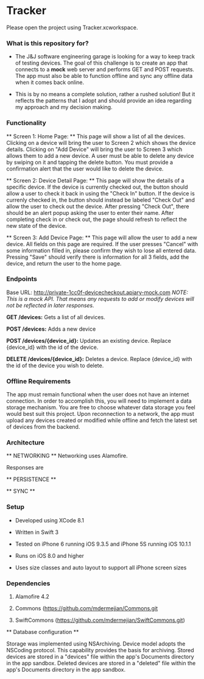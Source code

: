 # Tracker #

Please open the project using Tracker.xcworkspace.

### What is this repository for? ###

* The J&J software engineering garage is looking for a way to keep track of testing devices. The goal of this challenge is to create an app that connects to a **mock** web server and performs GET and POST requests. The app must also be able to function offline and sync any offline data when it comes back online.

* This is by no means a complete solution, rather a rushed solution! But it reflects the patterns that I adopt and should provide an idea regarding my approach and my decision making.

### Functionality ###
** Screen 1: Home Page: ** This page will show a list of all the devices. Clicking on a device will bring the user to Screen 2 which shows the device details. Clicking on "Add Device" will bring the user to Screen 3 which allows them to add a new device. A user must be able to delete any device by swiping on it and tapping the delete button. You must provide a confirmation alert that the user would like to delete the device.

** Screen 2: Device Detail Page: ** This page will show the details of a specific device. If the device is currently checked out, the button should allow a user to check it back in using the "Check In" button. If the device is currenly checked in, the button should instead be labeled "Check Out" and allow the user to check out the device. After pressing "Check Out", there should be an alert popup asking the user to enter their name. After completing check in or check out, the page should refresh to reflect the new state of the device.

** Screen 3: Add Device Page: **
This page will allow the user to add a new device. All fields on this page are required. If the user presses "Cancel" with some information filled in, please confirm they wish to lose all entered data. Pressing "Save" should verify there is information for all 3 fields, add the device, and return the user to the home page.

### Endpoints ###

Base URL: http://private-1cc0f-devicecheckout.apiary-mock.com
*NOTE: This is a mock API. That means any requests to add or modify devices will not be reflected in later responses.*

**GET /devices:** Gets a list of all devices.

**POST /devices:** Adds a new device

**POST /devices/{device_id}:** Updates an existing device. Replace {device_id} with the id of the device.

**DELETE /devices/{device_id}:** Deletes a device. Replace {device_id} with the id of the device you wish to delete.


### Offline Requirements ###

The app must remain functional when the user does not have an internet connection. In order to accomplish this, you will need to implement a data storage mechanism. You are free to choose whatever data storage you feel would best suit this project. Upon reconnection to a network, the app must upload any devices created or modified while offline and fetch the latest set of devices from the backend.



### Architecture ###

** NETWORKING **
Networking uses Alamofire.

Responses are 

** PERSISTENCE **

** SYNC **

### Setup ###

* Developed using XCode 8.1 

* Written in Swift 3 

* Tested on iPhone 6 running iOS 9.3.5 and iPhone 5S running iOS 10.1.1 

* Runs on iOS 8.0 and higher 

* Uses size classes and auto layout to support all iPhone screen sizes



### Dependencies ###

1. Alamofire 4.2

2. Commons (https://github.com/mdermejian/Commons.git

3. SwiftCommons (https://github.com/mdermejian/SwiftCommons.git)

** Database configuration **

Storage was implemented using NSArchiving.
Device model adopts the NSCoding protocol. This capability provides the basis for archiving.
Stored devices are stored in a "devices" file within the app's Documents directory in the app sandbox.
Deleted devices are stored in a "deleted" file within the app's Documents directory in the app sandbox.